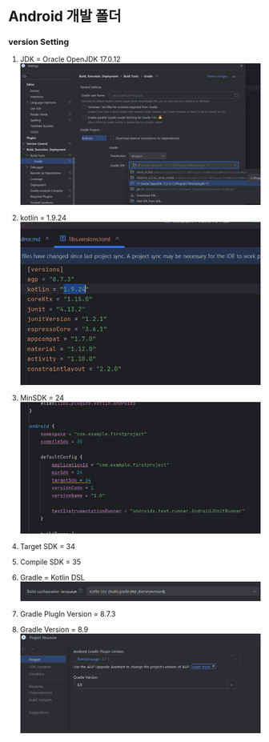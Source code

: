 # Android 개발 폴더

### version Setting
1. JDK = Oracle OpenJDK 17.0.12
![img.png](img.png)



2. kotlin = 1.9.24
![img_1.png](img_1.png)



3. MinSDK = 24
![img_2.png](img_2.png)



4. Target SDK = 34 


5. Compile SDK = 35


6. Gradle = Kotlin DSL
![img_3.png](img_3.png)



7. Gradle PlugIn Version = 8.7.3


8. Gradle Version = 8.9
![img_4.png](img_4.png)
